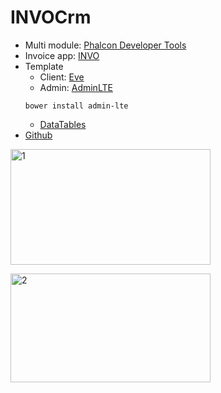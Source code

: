 # INVOCrm
* Multi module: [Phalcon Developer Tools](http://goo.gl/E4xF4P)
* Invoice app: [INVO](http://goo.gl/caM9RQ)
* Template
    * Client: [Eve](http://goo.gl/MfLk7M)
    * Admin: [AdminLTE](http://almsaeedstudio.com/)
    ```
    bower install admin-lte
    ```
    * [DataTables](http://datatables.net/)
* [Github](https://github.com/leonguyen/INVOCrm)

<a href="https://www.flickr.com/photos/31031464@N03/14671438477" title="1 by Leo Nguyen, on Flickr"><img src="https://farm4.staticflickr.com/3858/14671438477_432e2ecd24_n.jpg" width="320" height="185" alt="1"></a>

<a href="https://www.flickr.com/photos/31031464@N03/14671363758" title="2 by Leo Nguyen, on Flickr"><img src="https://farm6.staticflickr.com/5596/14671363758_830ae5886d_n.jpg" width="320" height="174" alt="2"></a>
